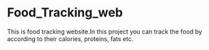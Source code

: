 # Food_Tracking_web
This is food tracking website.In this project you can track the food by according to their calories, proteins, fats etc.
